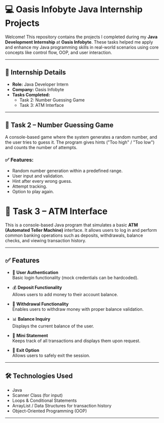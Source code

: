 # 💻 Oasis Infobyte Java Internship Projects

Welcome! This repository contains the projects I completed during my **Java Development Internship** at **Oasis Infobyte**. These tasks helped me apply and enhance my Java programming skills in real-world scenarios using core concepts like control flow, OOP, and user interaction.

---

## 📌 Internship Details

- **Role:** Java Developer Intern  
- **Company:** Oasis Infobyte  
- **Tasks Completed:**  
  - Task 2: Number Guessing Game  
  - Task 3: ATM Interface

---

## 🔢 Task 2 – Number Guessing Game

A console-based game where the system generates a random number, and the user tries to guess it. The program gives hints ("Too high" / "Too low") and counts the number of attempts.

### ✅ Features:
- Random number generation within a predefined range.
- User input and validation.
- Hint after every wrong guess.
- Attempt tracking.
- Option to play again.

# 🏦 Task 3 – ATM Interface

This is a console-based Java program that simulates a basic **ATM (Automated Teller Machine)** interface. It allows users to log in and perform common banking operations such as deposits, withdrawals, balance checks, and viewing transaction history.

---

## ✅ Features

- 🔐 **User Authentication**  
  Basic login functionality (mock credentials can be hardcoded).

- 💰 **Deposit Functionality**  
  Allows users to add money to their account balance.

- 🏧 **Withdrawal Functionality**  
  Enables users to withdraw money with proper balance validation.

- 📊 **Balance Inquiry**  
  Displays the current balance of the user.

- 🧾 **Mini Statement**  
  Keeps track of all transactions and displays them upon request.

- 🚪 **Exit Option**  
  Allows users to safely exit the session.

---

## 🛠️ Technologies Used

- Java
- Scanner Class (for input)
- Loops & Conditional Statements
- ArrayList / Data Structures for transaction history
- Object-Oriented Programming (OOP)

---

